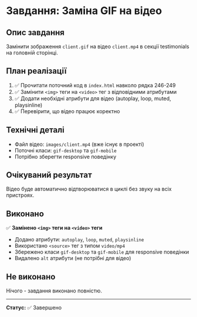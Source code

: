 # Завдання: Заміна GIF на відео

## Опис завдання
Замінити зображення `client.gif` на відео `client.mp4` в секції testimonials на головній сторінці.

## План реалізації
1. ✅ Прочитати поточний код в `index.html` навколо рядка 246-249
2. ✅ Замінити `<img>` теги на `<video>` тег з відповідними атрибутами
3. ✅ Додати необхідні атрибути для відео (autoplay, loop, muted, playsinline)
4. ✅ Перевірити, що відео працює коректно

## Технічні деталі
- Файл відео: `images/client.mp4` (вже існує в проекті)
- Поточні класи: `gif-desktop` та `gif-mobile`
- Потрібно зберегти responsive поведінку

## Очікуваний результат
Відео буде автоматично відтворюватися в циклі без звуку на всіх пристроях.

## Виконано
✅ **Замінено `<img>` теги на `<video>` теги**
- Додано атрибути: `autoplay`, `loop`, `muted`, `playsinline`
- Використано `<source>` тег з типом `video/mp4`
- Збережено класи `gif-desktop` та `gif-mobile` для responsive поведінки
- Видалено `alt` атрибути (не потрібні для відео)

## Не виконано
Нічого - завдання виконано повністю.

---
**Статус:** ✅ Завершено